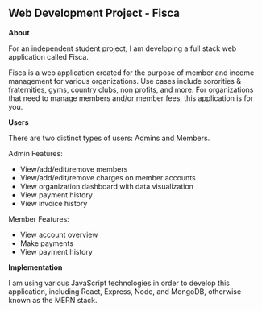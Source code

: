 ## Web Development Project - Fisca

**About**

For an independent student project, I am developing a full stack web application called Fisca.

Fisca is a web application created for the purpose of member and income management for various organizations. Use cases include sororities & fraternities, gyms, country clubs, non profits, and more. For organizations that need to manage members and/or member fees, this application is for you.

**Users**

There are two distinct types of users: Admins and Members.

Admin Features:

- View/add/edit/remove members
- View/add/edit/remove charges on member accounts
- View organization dashboard with data visualization
- View payment history
- View invoice history

Member Features:

- View account overview
- Make payments
- View payment history

**Implementation**

I am using various JavaScript technologies in order to develop this application, including React, Express, Node, and MongoDB, otherwise known as the MERN stack.
